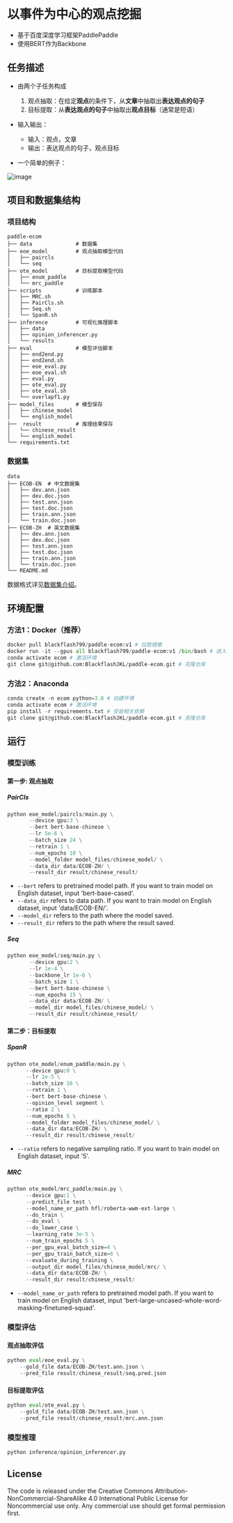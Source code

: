 # 以事件为中心的观点挖掘

- 基于百度深度学习框架PaddlePaddle
- 使用BERT作为Backbone

## 任务描述

- 由两个子任务构成
  1. 观点抽取：在给定**观点**的条件下，从**文章**中抽取出**表达观点的句子**
  2. 目标提取：从**表达观点的句子**中抽取出**观点目标**（通常是短语）
 
- 输入输出：
  - 输入：观点，文章
  - 输出：表达观点的句子，观点目标
  
- 一个简单的例子：

![image](https://github.com/BlackflashJKL/paddle-ecom/assets/54808417/8155e6c6-b3d0-41e4-8969-d0613bc91599)

## 项目和数据集结构

### 项目结构

```
paddle-ecom
├── data              # 数据集
├── eoe_model         # 观点抽取模型代码
│   ├── paircls
│   └── seq
├── ote_model         # 目标提取模型代码
│   ├── enum_paddle
│   └── mrc_paddle
├── scripts           # 训练脚本
│   ├── MRC.sh
│   ├── PairCls.sh
│   ├── Seq.sh
│   └── SpanR.sh
├── inference         # 可视化推理脚本
│   ├── data
│   ├── opinion_inferencer.py
│   └── results
├── eval              # 模型评估脚本
│   ├── end2end.py
│   ├── end2end.sh
│   ├── eoe_eval.py
│   ├── eoe_eval.sh
│   ├── eval.py
│   ├── ote_eval.py
│   ├── ote_eval.sh
│   └── overlapf1.py
├── model_files       # 模型保存
│   ├── chinese_model
│   └── english_model
├──  result           # 推理结果保存
│   └── chinese_result
│   └── english_model
└── requirements.txt

```

### 数据集

```
data
├── ECOB-EN  # 中文数据集
│   ├── dev.ann.json
│   ├── dev.doc.json
│   ├── test.ann.json
│   ├── test.doc.json
│   ├── train.ann.json
│   └── train.doc.json
├── ECOB-ZH  # 英文数据集
│   ├── dev.ann.json
│   ├── dev.doc.json
│   ├── test.ann.json
│   ├── test.doc.json
│   ├── train.ann.json
│   └── train.doc.json
└── README.md
```

数据格式详见[数据集介绍](data/README.md)。

## 环境配置

### 方法1：Docker（推荐）

```python
docker pull blackflash799/paddle-ecom:v1 # 拉取镜像
docker run -it --gpus all blackflash799/paddle-ecom:v1 /bin/bash # 进入容器
conda activate ecom # 激活环境
git clone git@github.com:BlackflashJKL/paddle-ecom.git # 克隆仓库
```

### 方法2：Anaconda

```python
conda create -n ecom python=3.8 # 创建环境
conda activate ecom # 激活环境
pip install -r requirements.txt # 安装相关依赖
git clone git@github.com:BlackflashJKL/paddle-ecom.git # 克隆仓库
```

## 运行

### 模型训练

#### 第一步: 观点抽取

##### PairCls

```python
python eoe_model/paircls/main.py \
       --device gpu:3 \
       --bert bert-base-chinese \
       --lr 5e-6 \
       --batch_size 24 \
       --retrain 1 \
       --num_epochs 10 \
       --model_folder model_files/chinese_model/ \
       --data_dir data/ECOB-ZH/ \
       --result_dir result/chinese_result/
```

- ```--bert``` refers to pretrained model path. If you want to train model on English dataset, input 'bert-base-cased'.
- ```--data_dir``` refers to data path. If you want to train model on English dataset, input 'data/ECOB-EN/'.
- ```--model_dir``` refers to the path where the model saved.
- ```--result_dir``` refers to the path where the result saved.

##### Seq

```python
python eoe_model/seq/main.py \
       --device gpu:2 \
       --lr 1e-4 \
       --backbone_lr 1e-6 \
       --batch_size 1 \
       --bert bert-base-chinese \
       --num_epochs 15 \
       --data_dir data/ECOB-ZH/ \
       --model_dir model_files/chinese_model/ \
       --result_dir result/chinese_result/
```

####  第二步：目标提取

##### SpanR

```python
python ote_model/enum_paddle/main.py \
      --device gpu:0 \
      --lr 1e-5 \
      --batch_size 16 \
      --retrain 1 \
      --bert bert-base-chinese \
      --opinion_level segment \
      --ratio 2 \
      --num_epochs 5 \
      --model_folder model_files/chinese_model/ \
      --data_dir data/ECOB-ZH/ \
      --result_dir result/chinese_result/
```
- ```--ratio``` refers to negative sampling ratio. If you want to train model on English dataset, input '5'.

##### MRC

```python
python ote_model/mrc_paddle/main.py \
      --device gpu:1 \
      --predict_file test \
      --model_name_or_path hfl/roberta-wwm-ext-large \
      --do_train \
      --do_eval \
      --do_lower_case \
      --learning_rate 3e-5 \
      --num_train_epochs 5 \
      --per_gpu_eval_batch_size=4 \
      --per_gpu_train_batch_size=6 \
      --evaluate_during_training \
      --output_dir model_files/chinese_model/mrc/ \
      --data_dir data/ECOB-ZH/ \
      --result_dir result/chinese_result/
```
- ```--model_name_or_path``` refers to pretrained model path. If you want to train model on English dataset, input 'bert-large-uncased-whole-word-masking-finetuned-squad'.

### 模型评估

#### 观点抽取评估

```python
python eval/eoe_eval.py \
    --gold_file data/ECOB-ZH/test.ann.json \
    --pred_file result/chinese_result/seq.pred.json
```

#### 目标提取评估

```python
python eval/ote_eval.py \
    --gold_file data/ECOB-ZH/test.ann.json \
    --pred_file result/chinese_result/mrc.ann.json
```

### 模型推理

```python
python inference/opinion_inferencer.py
```

## License
The code is released under the Creative Commons Attribution-NonCommercial-ShareAlike 4.0 International Public License for Noncommercial use only. Any commercial use should get formal permission first.
